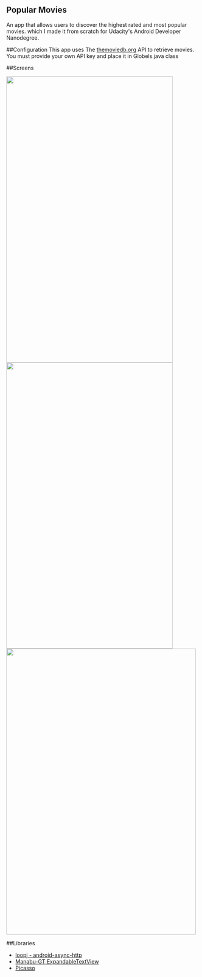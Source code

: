 ## Popular Movies
An app that allows users to discover the highest rated and most popular movies. which I made it from scratch for Udacity's Android Developer Nanodegree.



##Configuration
This app uses The [themoviedb.org](https://www.themoviedb.org/documentation/api) API to retrieve movies. You must provide your own API key and place it in Globels.java class


##Screens

<img src="https://cloud.githubusercontent.com/assets/15227330/18586812/40db15e2-7c3c-11e6-8eb3-4b34db54cf69.png" width="437" height="750" />
<img src="https://cloud.githubusercontent.com/assets/15227330/18590530/d292a620-7c4c-11e6-9f31-93fa4dbf8be8.png" width="437" height="750" />

<img src="https://cloud.githubusercontent.com/assets/15227330/18590598/1faa3aae-7c4d-11e6-8c2a-2fc9f9eb84c6.png" width="498" height="750" />

##Libraries

* [loopj - android-async-http](http://loopj.com/android-async-http/)
* [Manabu-GT ExpandableTextView](https://github.com/Manabu-GT/ExpandableTextView)
* [Picasso](http://square.github.io/picasso/)


